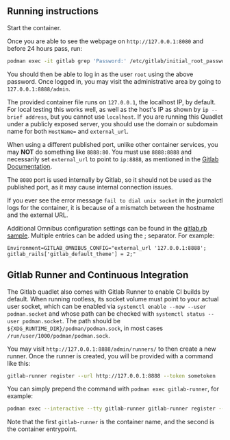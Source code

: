 ## Running instructions

Start the container.

Once you are able to see the webpage on `http://127.0.0.1:8080` and before 24 hours pass, run:

```bash
podman exec -it gitlab grep 'Password:' /etc/gitlab/initial_root_password
```

You should then be able to log in as the user `root` using the above password.
Once logged in, you may visit the administrative area by going to
`127.0.0.1:8888/admin`.

The provided container file runs on `127.0.0.1`, the localhost IP, by default.
For local testing this works well, as well as the host's IP as shown by
`ip --brief address`, but you cannot use `localhost`. If you are running
this Quadlet under a publicly exposed server, you should use the domain
or subdomain name for both `HostName=` and `external_url`.

When using a different published port, unlike other container services,
you may **NOT** do something like `8888:80`. You must use `8888:8888` and
necessarily set `external_url` to point to `ip:8888`, as mentioned in the
[Gitlab Documentation](https://docs.gitlab.com/ee/install/docker.html#expose-gitlab-on-different-ports).

The `8080` port is used internally by Gitlab, so it should not be used as the
published port, as it may cause internal connection issues.

If you ever see the error message `fail to dial unix socket` in the journalctl
logs for the container, it is because of a mismatch between the hostname and
the external URL.

Additional Omnibus configuration settings can be found in the
[gitlab.rb sample](https://gitlab.com/gitlab-org/omnibus-gitlab/blob/master/files/gitlab-config-template/gitlab.rb.template).
Multiple entries can be added using the ; separator. For example:

```
Environment=GITLAB_OMNIBUS_CONFIG="external_url '127.0.0.1:8888'; gitlab_rails['gitlab_default_theme'] = 2;"
```

## Gitlab Runner and Continuous Integration

The Gitlab quadlet also comes with Gitlab Runner to enable CI builds by default.
When running rootless, its socket volume must point to your actual user socket,
which can be enabled via `systemctl enable --now --user podman.socket` and
whose path can be checked with `systemctl status --user podman.socket`.
The path should be `${XDG_RUNTIME_DIR}/podman/podman.sock`, in most cases
`/run/user/1000/podman/podman.sock`.

You may visit `http://127.0.0.1:8888/admin/runners/` to then create a new runner.
Once the runner is created, you will be provided with a command like this:

```bash
gitlab-runner register --url http://127.0.0.1:8888 --token sometoken
```

You can simply prepend the command with `podman exec gitlab-runner`, for example:

```bash
podman exec --interactive --tty gitlab-runner gitlab-runner register --url http://127.0.0.1:8888 --token sometoken
```

Note that the first `gitlab-runner` is the container name, and the second is
the container entrypoint.
